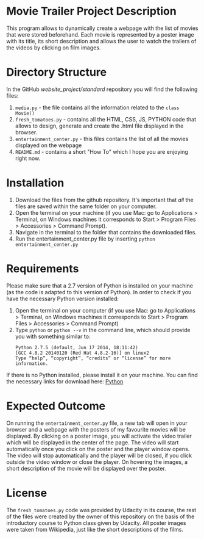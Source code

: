 # Movie Trailer Project Description

This program allows to dynamically create a webpage with the list of movies that were stored beforehand. Each movie is represented by a poster image with its title, its short description and allows the user to watch the trailers of the videos by clicking on film images. 

# Directory Structure

In the GitHub *website_project/standard* repository you will find the following files:
  1. `media.py` - the file contains all the information related to the `class Movie()`   
  2. `fresh_tomatoes.py` - contains all the HTML, CSS, JS, PYTHON code that allows to design, generate and create the .html file
displayed in the browser.
  3. `entertainment_center.py` - this files contains the list of all the movies displayed on the webpage
  4. `README.md` - contains a short "How To" which I hope you are enjoying right now.

# Installation

1. Download the files from the github repository. It's important that *all* the files are saved within the same folder on your computer.
2. Open the terminal on your machine (if you use Mac: go to Applications > Terminal, on Windows machines it corresponds to Start > Program Files > Accessories > Command Prompt).
3. Navigate in the terminal to the folder that contains the downloaded files.
4. Run the entertainment_center.py file by inserting `python entertainment_center.py`

# Requirements

Please make sure that a 2.7 version of Python is installed on your machine (as the code is adapted to this version of Python). In order to check if you have the necessary Python version installed:
  1. Open the terminal on your computer (if you use Mac: go to Applications > Terminal, on Windows machines it corresponds to Start > Program Files > Accessories > Command Prompt) 
  2. Type `python` or `python --v` in the command line, which should provide you with something similar to: 
       ```
       Python 2.7.5 (default, Jun 17 2014, 18:11:42)
       [GCC 4.8.2 20140120 (Red Hat 4.8.2-16)] on linux2
       Type “help”, “copyright”, “credits” or “license” for more information.
       ``` 
  If there is no Python installed, please install it on your machine. You can find the necessary links for download here:
  [Python](https://wiki.python.org/moin/BeginnersGuide/Download)

# Expected Outcome

On running the `entertainment_center.py` file, a new tab will open in your browser and a webpage with the posters of my favourite movies will be displayed. By clicking on a poster image, you will activate the video trailer which will be displayed in the center of the page. The video will start automatically once you click on the poster and the player window opens. The video will stop automatically and the player will be closed, if you click outside the video window or close the player. On hovering the images, a short description of the movie will be displayed over the poster. 

# License

The `fresh_tomatoes.py` code was provided by Udacity in its course, the rest of the files were created by the owner of this repository on the basis of the introductory course to Python class given by Udacity. All poster images were taken from Wikipedia, just like the short descriptions of the films.


